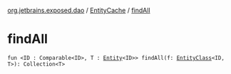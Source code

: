 [org.jetbrains.exposed.dao](../index.md) / [EntityCache](index.md) / [findAll](.)

# findAll

`fun <ID : Comparable<ID>, T : `[`Entity`](../-entity/index.md)`<ID>> findAll(f: `[`EntityClass`](../-entity-class/index.md)`<ID, T>): Collection<T>`